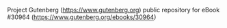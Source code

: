 Project Gutenberg (https://www.gutenberg.org) public repository for eBook #30964 (https://www.gutenberg.org/ebooks/30964)
